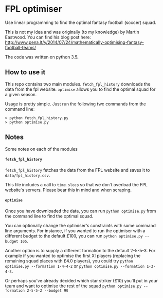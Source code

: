 # FPL optimiser

Use linear programming to find the optimal fantasy football (soccer) squad.

This is not my idea and was originally (to my knowledge) by Martin Eastwood. You can find his blog post here: http://www.pena.lt/y/2014/07/24/mathematically-optimising-fantasy-football-teams/

The code was written on python 3.5.

## How to use it

This repo contains two main modules. `fetch_fpl_history` downloads the data from the fpl website. `optimise` allows you to find the optimal squad for a given season.

Usage is pretty simple. Just run the following two commands from the command line:
```
> python fetch_fpl_history.py
> python optimise.py
```

## Notes

Some notes on each of the modules

#### `fetch_fpl_history`

`fetch_fpl_history` fetches the data from the FPL website and saves it to `data/fpl_history.csv`.

This file includes a call to `time.sleep` so that we don't overload the FPL website's servers. Please bear this in mind and when scraping.

#### `optimise`

Once you have downloaded the data, you can run `python optimise.py` from the command line to find the optimal squad.

You can optionally change the optimiser's constraints with some command line arguments. For instance, if you wanted to run the optimiser with a different budget to the default £100, you can run `python optimise.py --budget 105`.

Another option is to supply a different formation to the default 2-5-5-3. For example if you wanted to optimise the first XI players (replacing the remaining squad places with £4.0 players), you could try `python optimise.py --formation 1-4-4-2` or `python optimise.py --formation 1-3-4-3`.

Or perhaps you've already decided which star striker (£10) you'll put in your team and want to optimise the rest of the squad `python optimise.py --formation 2-5-5-2 --budget 90`
